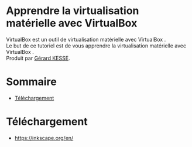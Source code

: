 # Apprendre la virtualisation matérielle avec VirtualBox  

VirtualBox est un outil de virtualisation matérielle avec VirtualBox .  
Le but de ce tutoriel est de vous apprendre la virtualisation matérielle avec VirtualBox .  
Produit par 
[Gérard KESSE](https://github.com/gkesse/ "https://github.com/gkesse").

# Sommaire
* [Téléchargement](#téléchargement "Téléchargement") 

# Téléchargement
* https://inkscape.org/en/
